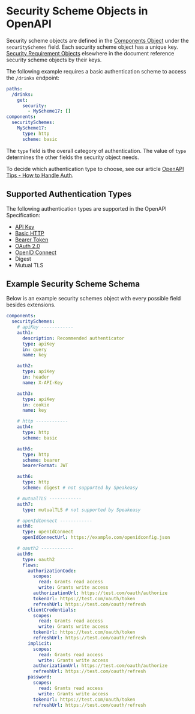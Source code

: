# Security Scheme Objects in OpenAPI

Security scheme objects are defined in the [Components Object](../components.md) under the `securitySchemes` field. Each security scheme object has a unique key. [Security Requirement Objects](../security.md#security-requirement-object) elsewhere in the document reference security scheme objects by their keys.

The following example requires a basic authentication scheme to access the `/drinks` endpoint:

```yaml
paths:
  /drinks:
    get:
      security:
        - MyScheme17: []
components:
  securitySchemes:
    MyScheme17:
      type: http
      scheme: basic
```

The `type` field is the overall category of authentication. The value of `type` determines the other fields the security object needs.

To decide which authentication type to choose, see our article [OpenAPI Tips - How to Handle Auth](https://www.speakeasyapi.dev/post/openapi-tips-auth).

## Supported Authentication Types

The following authentication types are supported in the OpenAPI Specification:

- [API Key](./security-schemes/security-api-key.md)
- [Basic HTTP](./security-schemes/security-basic.md)
- [Bearer Token](./security-schemes/security-bearer.md)
- [OAuth 2.0](./security-schemes/security-oauth2.md)
- [OpenID Connect](./security-schemes/security-openid.md)
- Digest
- Mutual TLS

## Example Security Scheme Schema

Below is an example security schemes object with every possible field besides extensions.

```yaml
components:
  securitySchemes:
    # apiKey ------------
    auth1:
      description: Recommended authenticator
      type: apiKey
      in: query
      name: key

    auth2:
      type: apiKey
      in: header
      name: X-API-Key

    auth3:
      type: apiKey
      in: cookie
      name: key

    # http ------------
    auth4:
      type: http
      scheme: basic

    auth5:
      type: http
      scheme: bearer
      bearerFormat: JWT

    auth6:
      type: http
      scheme: digest # not supported by Speakeasy

    # mutualTLS ------------
    auth7:
      type: mutualTLS # not supported by Speakeasy

    # openIdConnect ------------
    auth8:
      type: openIdConnect
      openIdConnectUrl: https://example.com/openidconfig.json

    # oauth2 ------------
    auth9:
      type: oauth2
      flows:
        authorizationCode:
          scopes:
            read: Grants read access
            write: Grants write access
          authorizationUrl: https://test.com/oauth/authorize
          tokenUrl: https://test.com/oauth/token
          refreshUrl: https://test.com/oauth/refresh
        clientCredentials:
          scopes:
            read: Grants read access
            write: Grants write access
          tokenUrl: https://test.com/oauth/token
          refreshUrl: https://test.com/oauth/refresh
        implicit:
          scopes:
            read: Grants read access
            write: Grants write access
          authorizationUrl: https://test.com/oauth/authorize
          refreshUrl: https://test.com/oauth/refresh
        password:
          scopes:
            read: Grants read access
            write: Grants write access
          tokenUrl: https://test.com/oauth/token
          refreshUrl: https://test.com/oauth/refresh
```
